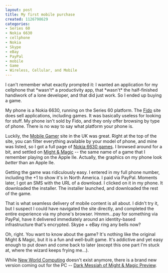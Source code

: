 ```yaml
--- 
layout: post
title: My first mobile purchase
created: 1126798629
categories: 
- Series 60
- Nokia 6630
- cellphone
- Nokia
- Skype
- eBay
- PayPal
- mobile
- Game
- Wireless, Cellular, and Mobile
---
```

<p style="">I can't remember what exactly prompted it: I wanted an application for my cellphone that *wasn't* a productivity app, that *wasn't* the half-finished handiwork of a lone developer, and that did just work. So I ended up buying a game.</p>  <p style="">My phone is a Nokia 6630, running on the Series 60 platform. The <a href="http://www.fido.ca" style="">Fido</a> site does sell applications, including games. It was basically useless for looking for stuff. My phone isn't sold by Fido, and they only offer browsing by type of phone. There is no way to say what platform your phone is.</p>  <p style="">Luckily, the <a href="http://www.gamemobile.co.uk/" style="">Mobile Gamer</a> site in the UK was great. Right at the top of the site, you can filter everything available by your model of phone, and mine was listed, so I got a full page of <a href="http://www.gamemobile.co.uk/nokia_6630_games.htm" style="">Nokia 6630 games</a>. I browsed around for a bit, and settled on <a href="http://www.gamemobile.co.uk/mightandmagic6630.htm" style="">Might &amp; Magic</a> -- the same name of a game that I remember playing on the Apple IIe. Actually, the graphics on my phone look <i style="">better</i> than an Apple IIe.</p>  <p style="">Getting the game was ridiculously easy. I entered in my full phone number, including the +1 to show it's in North America. I paid via PayPal. Moments later, I got an SMS with the URL of a download. I clicked on it in my phone. It downloaded the installer. The installer launched, and downloaded the rest of the game.</p>  <p style="">That is what seamless delivery of mobile content is all about. I didn't try it, but I suspect I could have navigated the site directly, and completed the entire experience via my phone's browser. Hmmm...pay for something via PayPal, have it delivered immediately around an identity-based infrastructure that's encrypted. Skype + eBay ring any bells now?</p><!--break-->  <p style="">Oh, right. You want to know about the game? It's nothing like the original Might &amp; Magic, but it is a fun and well-built game. It's addictive and yet easy enough to put down and come back to later (except this one part I'm stuck at, where the wizard keeps frying me...).</p>  <p style="">While <a href="http://www.gamespy.com/company/025/025216.html" style="">New World Computing</a> doesn't exist anymore, there is a brand new version coming out for the PC -- <a href="http://pc.gamespy.com/pc/might-and-magic/643622p1.html" style="">Dark Messiah of Might &amp; Magic Preview</a>.</p>
